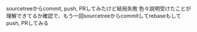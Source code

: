 sourcetreeからcommit, push, PRしてみたけど結局失敗
色々説明受けたことが理解できてるか確認で、もう一回sourcetreeからcommitしてrebaseもしてpush, PRしてみる
